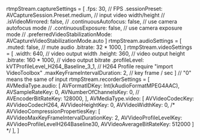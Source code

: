 rtmpStream.captureSettings = [
 .fps: 30, // FPS
 .sessionPreset: AVCaptureSession.Preset.medium, // input video width/height
 // .isVideoMirrored: false,
 // .continuousAutofocus: false, // use camera autofocus mode
 // .continuousExposure: false, // use camera exposure mode
 // .preferredVideoStabilizationMode: AVCaptureVideoStabilizationMode.auto
]
rtmpStream.audioSettings = [
 .muted: false, // mute audio
 .bitrate: 32 * 1000,
]
rtmpStream.videoSettings = [
 .width: 640, // video output width
 .height: 360, // video output height
 .bitrate: 160 * 1000, // video output bitrate
 .profileLevel: kVTProfileLevel_H264_Baseline_3_1, // H264 Profile require "import VideoToolbox"
 .maxKeyFrameIntervalDuration: 2, // key frame / sec
]
// "0" means the same of input
rtmpStream.recorderSettings = [
 AVMediaType.audio: [
 AVFormatIDKey: Int(kAudioFormatMPEG4AAC),
 AVSampleRateKey: 0,
 AVNumberOfChannelsKey: 0,
 // AVEncoderBitRateKey: 128000,
 ],
 AVMediaType.video: [
 AVVideoCodecKey: AVVideoCodecH264,
 AVVideoHeightKey: 0,
 AVVideoWidthKey: 0,
 /*
 AVVideoCompressionPropertiesKey: [
 AVVideoMaxKeyFrameIntervalDurationKey: 2,
 AVVideoProfileLevelKey: AVVideoProfileLevelH264Baseline30,
 AVVideoAverageBitRateKey: 512000
 ]
 */
 ],
]